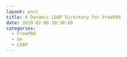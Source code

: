```yaml
---
layout: post
title: A Dynamic LDAP Directory for FreePBX
date: 2019-02-06 10:30:00
categories:
  - FreePBX
  - Go
  - LDAP
---
```


